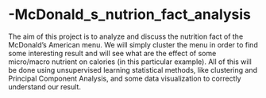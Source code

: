 # -McDonald_s_nutrion_fact_analysis
The aim of this project is to analyze and discuss the nutrition fact of the McDonald’s American menu. We will simply cluster the menu in order to find some interesting result and will see what are the effect of some micro/macro nutrient on calories (in this particular example). All of this will be done using unsupervised learning statistical methods, like clustering and Principal Component Analysis, and some data visualization to correctly understand our result.
